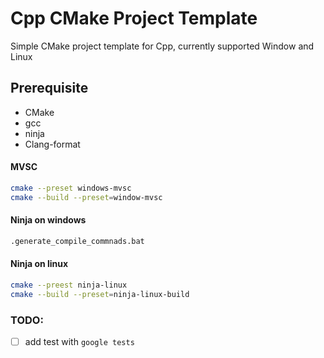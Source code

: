 # Cpp CMake Project Template

Simple CMake project template for Cpp, currently supported Window and Linux

## Prerequisite
- CMake
- gcc
- ninja
- Clang-format


#### MVSC
```bash
cmake --preset windows-mvsc
cmake --build --preset=window-mvsc
```
#### Ninja on windows

```bash
.generate_compile_commnads.bat
```

#### Ninja on linux
```bash
cmake --preest ninja-linux
cmake --build --preset=ninja-linux-build
```

### TODO:
- [ ] add test with `google tests`
